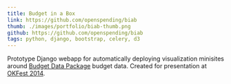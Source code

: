 ```yaml
---
title: Budget in a Box
link: https://github.com/openspending/biab
thumb: ./images/portfolio/biab-thumb.png
github: https://github.com/openspending/biab
tags: python, django, bootstrap, celery, d3
---
```


Prototype Django webapp for automatically deploying visualization minisites around [Budget Data Package](https://github.com/openspending/budget-data-package) budget data. Created for presentation at [OKFest 2014](http://2014.okfestival.org/).